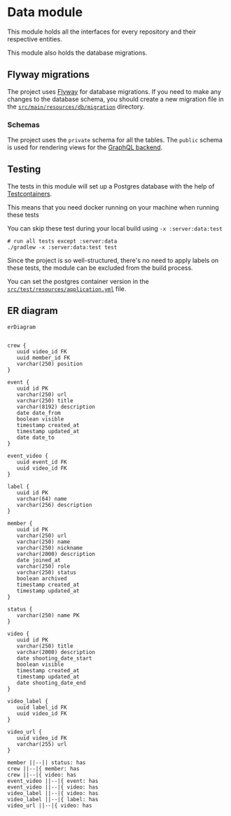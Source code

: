 # Data module

This module holds all the interfaces
for every repository and their respective entities.

This module also holds the database migrations.

## Flyway migrations

The project uses [Flyway][flyway] for database migrations.
If you need to make any changes to the database schema,
you should create a new migration file in the
[`src/main/resources/db/migration`][migrations-folder]
directory.

### Schemas
The project uses the `private` schema for all the tables.
The `public` schema is used for rendering views for the [GraphQL backend][graphql-backend].

## Testing

The tests in this module will set up a Postgres database
with the help of [Testcontainers][testcontainers].

This means that you need docker running on your machine when running these tests

You can skip these test during your local build using `-x :server:data:test`

```shell
# run all tests except :server:data
./gradlew -x :server:data:test test
```

Since the project is so well-structured,
there's no need to apply labels on these tests,
the module can be excluded from the build process.

You can set the postgres container version in the
[`src/test/resources/application.yml`][test-properties]
file.

## ER diagram

```mermaid
erDiagram


crew {
   uuid video_id FK
   uuid member_id FK
   varchar(250) position
}

event {
   uuid id PK
   varchar(250) url
   varchar(250) title
   varchar(8192) description
   date date_from
   boolean visible
   timestamp created_at
   timestamp updated_at
   date date_to
}

event_video {
   uuid event_id FK
   uuid video_id FK
}

label {
   uuid id PK
   varchar(64) name
   varchar(256) description
}

member {
   uuid id PK
   varchar(250) url
   varchar(250) name
   varchar(250) nickname
   varchar(2000) description
   date joined_at
   varchar(250) role
   varchar(250) status
   boolean archived
   timestamp created_at
   timestamp updated_at
}

status {
   varchar(250) name PK
}

video {
   uuid id PK
   varchar(250) title
   varchar(2000) description
   date shooting_date_start
   boolean visible
   timestamp created_at
   timestamp updated_at
   date shooting_date_end
}

video_label {
   uuid label_id FK
   uuid video_id FK
}

video_url {
   uuid video_id FK
   varchar(255) url
}

member ||--|| status: has
crew ||--|{ member: has
crew ||--|{ video: has
event_video ||--|{ event: has
event_video ||--|{ video: has
video_label ||--|{ video: has
video_label ||--|{ label: has
video_url ||--|{ video: has
``` 

[flyway]: https://flywaydb.org/

[migrations-folder]: src/main/resources/db/migration

[graphql-backend]: https://github.com/BSStudio/bss-web-graphql-backend

[testcontainers]: https://www.testcontainers.org/quickstart/junit_5/

[test-properties]: src/test/resources/application.yml
